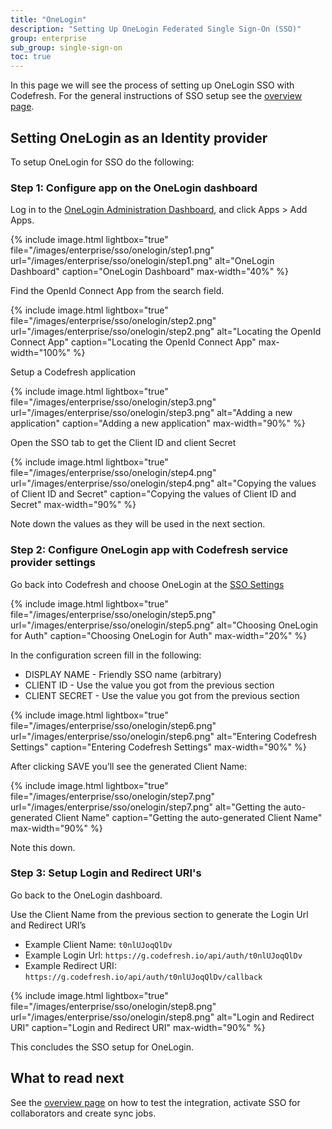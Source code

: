 ```yaml
---
title: "OneLogin"
description: "Setting Up OneLogin Federated Single Sign-On (SSO)"
group: enterprise
sub_group: single-sign-on
toc: true
---
```


In this page we will see the process of setting up OneLogin SSO with Codefresh. For the general instructions of SSO setup
see the [overview page]({{site.baseurl}}/docs/enterprise/single-sign-on/sso-setup-oauth2/).


## Setting OneLogin as an Identity provider

To setup OneLogin for SSO do the following:

### Step 1: Configure app on the OneLogin dashboard

Log in to the [OneLogin Administration Dashboard](https://www.onelogin.com/), and click Apps > Add Apps.

{% include image.html 
lightbox="true" 
file="/images/enterprise/sso/onelogin/step1.png" 
url="/images/enterprise/sso/onelogin/step1.png"
alt="OneLogin Dashboard"
caption="OneLogin Dashboard"
max-width="40%"
%}

Find the OpenId Connect App from the search field.

{% include image.html 
lightbox="true" 
file="/images/enterprise/sso/onelogin/step2.png" 
url="/images/enterprise/sso/onelogin/step2.png"
alt="Locating the OpenId Connect App"
caption="Locating the OpenId Connect App"
max-width="100%"
%}

Setup a Codefresh application

{% include image.html 
lightbox="true" 
file="/images/enterprise/sso/onelogin/step3.png" 
url="/images/enterprise/sso/onelogin/step3.png"
alt="Adding a new application"
caption="Adding a new application"
max-width="90%"
%}

Open the SSO tab to get the Client ID and client Secret


{% include image.html 
lightbox="true" 
file="/images/enterprise/sso/onelogin/step4.png" 
url="/images/enterprise/sso/onelogin/step4.png"
alt="Copying the values of Client ID and Secret"
caption="Copying the values of Client ID and Secret"
max-width="90%"
%}

Note down the values as they will be used in the next section.


### Step 2: Configure OneLogin app with Codefresh service provider settings

Go back into Codefresh and choose OneLogin at the [SSO Settings](https://g.codefresh.io/account-admin/sso)

{% include image.html 
lightbox="true" 
file="/images/enterprise/sso/onelogin/step5.png" 
url="/images/enterprise/sso/onelogin/step5.png"
alt="Choosing OneLogin for Auth"
caption="Choosing OneLogin for Auth"
max-width="20%"
%}

In the configuration screen fill in the following:

* DISPLAY NAME - Friendly SSO name (arbitrary)
* CLIENT ID - Use the value you got from the previous section
* CLIENT SECRET - Use the value you got from the previous section


{% include image.html 
lightbox="true" 
file="/images/enterprise/sso/onelogin/step6.png" 
url="/images/enterprise/sso/onelogin/step6.png"
alt="Entering Codefresh Settings"
caption="Entering Codefresh Settings"
max-width="90%"
%}


After clicking SAVE you’ll see the generated Client Name:

{% include image.html 
lightbox="true" 
file="/images/enterprise/sso/onelogin/step7.png" 
url="/images/enterprise/sso/onelogin/step7.png"
alt="Getting the auto-generated Client Name"
caption="Getting the auto-generated Client Name"
max-width="90%"
%}

Note this down.

### Step 3: Setup Login and Redirect URI's

Go back to the OneLogin dashboard.

Use the Client Name from the previous section to generate the Login Url and Redirect URI’s

* Example Client Name: `t0nlUJoqQlDv`
* Example Login Url: `https://g.codefresh.io/api/auth/t0nlUJoqQlDv`
* Example Redirect URI: `https://g.codefresh.io/api/auth/t0nlUJoqQlDv/callback`

{% include image.html 
lightbox="true" 
file="/images/enterprise/sso/onelogin/step8.png" 
url="/images/enterprise/sso/onelogin/step8.png"
alt="Login and Redirect URI"
caption="Login and Redirect URI"
max-width="90%"
%}


This concludes the SSO setup for OneLogin. 

## What to read next

See the [overview page]({{site.baseurl}}/docs/enterprise/single-sign-on/sso-setup-oauth2/#testing-your-identity-provider) on how to test the integration, activate SSO for collaborators and create sync jobs.